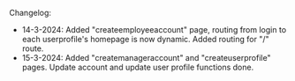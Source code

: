 Changelog:
- 14-3-2024: Added "createemployeeaccount" page, routing from login to each userprofile's homepage is now dynamic. Added routing for "/" route. 
- 15-3-2024: Added "createmanageraccount" and "createuserprofile" pages. Update account and update user profile functions done.
